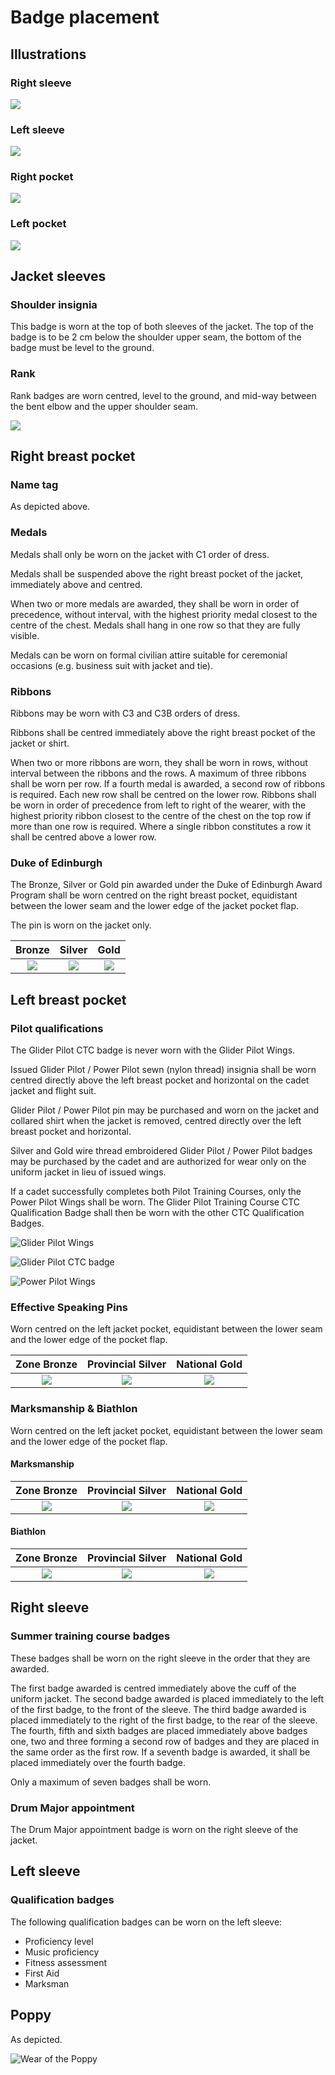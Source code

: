 # Badge placement

## **Illustrations**

### **Right sleeve**

![](../../.gitbook/assets/image.png)

### **Left sleeve**

![](../../.gitbook/assets/image%20%281%29.png)

### **Right pocket**

![](../../.gitbook/assets/image%20%282%29.png)

### **Left pocket**

![](https://lh4.googleusercontent.com/s-1Nyc2TN01XYH7O0091XAqZjm3Y5QxABc4WCBsI45muQRiDxxFKzVprGDceMfBgv_okTn9D4Mgi2O0f_AsEje5ejdkWKQdCdE0PBHwtKGBIDXJ2HIljTipYoEd_tO12Tp1yVAlB)

## Jacket sleeves

### Shoulder insignia

This badge is worn at the top of both sleeves of the jacket. The top of the badge is to be 2 cm below the shoulder upper seam, the bottom of the badge must be level to the ground.

### Rank

Rank badges are worn centred, level to the ground, and mid-way between the bent elbow and the upper shoulder seam.

![](https://lh3.googleusercontent.com/P7FXwU0-zybxPoZxgk4l4uZKK5HEzRpwdgTOTDAU-SDk1DyzzySqwF-y5BvGRwWwtHozDU16Ly2ei0mkfYMIXZ1btIR7AQ3CSNe49HzeXc6pSqyrpUy8-k_8pAwo1_GewXuMT53b)

## Right breast pocket

### Name tag

As depicted above.

### Medals

Medals shall only be worn on the jacket with C1 order of dress.

Medals shall be suspended above the right breast pocket of the jacket, immediately above and centred.

When two or more medals are awarded, they shall be worn in order of precedence, without interval, with the highest priority medal closest to the centre of the chest. Medals shall hang in one row so that they are fully visible.

Medals can be worn on formal civilian attire suitable for ceremonial occasions \(e.g. business suit with jacket and tie\).

### Ribbons

Ribbons may be worn with C3 and C3B orders of dress.

Ribbons shall be centred immediately above the right breast pocket of the jacket or shirt.

When two or more ribbons are worn, they shall be worn in rows, without interval between the ribbons and the rows. A maximum of three ribbons shall be worn per row. If a fourth medal is awarded, a second row of ribbons is required. Each new row shall be centred on the lower row. Ribbons shall be worn in order of precedence from left to right of the wearer, with the highest priority ribbon closest to the centre of the chest on the top row if more than one row is required. Where a single ribbon constitutes a row it shall be centred above a lower row.

### Duke of Edinburgh

The Bronze, Silver or Gold pin awarded under the Duke of Edinburgh Award Program shall be worn centred on the right breast pocket, equidistant between the lower seam and the lower edge of the jacket pocket flap.

The pin is worn on the jacket only.

| Bronze | Silver | Gold |
| :---: | :---: | :---: |
| ![](https://lh4.googleusercontent.com/xjfDlykUFWWzIjWFjR0MWcmc2RPPNki1UGCkAKHYQA7Z-J43asn882Ovdz-QL8AyqMYbwiRjMEG8wSIZwtlU_j0h8EnZ1kkhIHOQEaRhgoT11m_sZ2WxWptvJ0dX7hUSts1BqVV9) | ![](https://lh4.googleusercontent.com/AxVzoODZNpHsz8Ii6YrIrlRhVdyESAcf6-tDgYR4avCyYFmObmjvkEfyA8J6IHKlBtlxw0gfrKEp4mS-puBlg81mMLXlX0G_Zpvh_JL_MJj4vlQJpJuIaZWlgXN7QNZexKP8yQRr) | ![](https://lh5.googleusercontent.com/KM3ehBiG0QKnGCp1B7M3-zqfIGE3vuzz5bLZr33d374JgrFOREDZQA1AibyaPISA7DU2E0nyki1S36QDWiSw_QLhJwDimHvf5WFlADUZ-pZk9tg2Htzn-agN-GUMb22Yv4NCHI6u) |

## Left breast pocket

### Pilot qualifications

The Glider Pilot CTC badge is never worn with the Glider Pilot Wings.

Issued Glider Pilot / Power Pilot sewn \(nylon thread\) insignia shall be worn centred directly above the left breast pocket and horizontal on the cadet jacket and flight suit.

Glider Pilot / Power Pilot pin may be purchased and worn on the jacket and collared shirt when the jacket is removed, centred directly over the left breast pocket and horizontal.

Silver and Gold wire thread embroidered Glider Pilot / Power Pilot badges may be purchased by the cadet and are authorized for wear only on the uniform jacket in lieu of issued wings.

If a cadet successfully completes both Pilot Training Courses, only the Power Pilot Wings shall be worn. The Glider Pilot Training Course CTC Qualification Badge shall then be worn with the other CTC Qualification Badges.

![Glider Pilot Wings](https://lh5.googleusercontent.com/Z_LsaGWPl44anZk0dHeIpb5OQysEO_BdZnl-iKh3AXwZ14shPYFtU8dbGmFbzCcd80Ua5ta_biSwMLRGU9kpbJmNkTil2tu0YorbdN8bJVZUwNJnnIC4U7Go4fqshfkq6xp07V5u)

![Glider Pilot CTC badge](https://lh3.googleusercontent.com/tScyQNgWA3llnoNHSATAyZQUjUbhhXtzPQOC7IHoasCbmzeKeswSSlZDUE0pPliZ1cEAe4UwliRJtY9Ogcb7Zvzm6lnAXRilCWishYc2zGGD3cbjYkJ7ntCGQ1uxmvxnTWUN9qN9)

![Power Pilot Wings](https://lh6.googleusercontent.com/x1_tZ4URRgyBOrf1be7gWziGtclcB2lP8JBf7lZ2HA5VZtBHGRGVicoZa78LrmHs3TmELj1KKaDLUEDxZcz7OSi2YlkbBS_i_3OsxpoIVEnrcxlkxwgiclx6ussjAr-5xFG0_Jvx)

### Effective Speaking Pins

Worn centred on the left jacket pocket, equidistant between the lower seam and the lower edge of the pocket flap.

| Zone Bronze | Provincial Silver | National Gold |
| :---: | :---: | :---: |
| ![](https://lh4.googleusercontent.com/_AoFcza_zmaAOCUqv12skh01Ul0Q5qWqk7i2tfRSeLqUzxx58tqWJ3uUBflUkSSIDjFOSK5dGeY46CDb42wCIWwc89YCAVxvVXNLbNglhFFx9Ahorq_omPYxecZiyUKeAIEk2LOi) | ![](https://lh3.googleusercontent.com/7Pq30yYw5wikfwniNJK_clL1VBk_5DfzGxCCu-W5P1ympP-H152UheVWEI6u2Bg8l5l3x3V52yadbLxzeizN_rxqPLRQc1j6_ua0y8JyvmgnqjjsMXkm6u14LHMW2fNpTFoiVVOp) | ![](https://lh4.googleusercontent.com/H5CdRRZsee-rBuCniu-QdCKU6nugSemZ13zEJZxnrHNfvSESQE3bZRm-GRKotNzd5BvB6A3Y5qnXep7YYIT65sBj8vUCtu9ImZvmjmRIlh4JezZWAMT281gUHJTExBgIzNRCXnwH) |

### Marksmanship & Biathlon

Worn centred on the left jacket pocket, equidistant between the lower seam and the lower edge of the pocket flap.

#### Marksmanship

| Zone Bronze | Provincial Silver | National Gold |
| :---: | :---: | :---: |
| ![](https://lh4.googleusercontent.com/w0ADMEYpbheU6Sd9MH2mAljOSCa-yUisQy9qhfvuKgv02wPsl4T53bTY8gSHwO1PoKTA_XW9_jG3Zhkrx_-ctyR2AHfzX-aIStdBAlexy5eMa9sZ3bIHhL2z3hiEtcCoUgecXw4C) | ![](https://lh4.googleusercontent.com/MrlinwaPSRF9_7HphQ3p24G4YyzM6FolCLPbNYvz1gg3vbCY4-ZY72kr8T9MDyDYQgB3wc_Voig89_5rpPWvmP4EYwtDLHRRU92tdmDA8U1DSD3kCvDmZb_aUEjsgV_Lhc5fp_Jq) | ![](https://lh6.googleusercontent.com/CKDyTVoWW2Pcnu5xgpdeEPr_ODpfS4xHgTuUgqzs5kq4yUXXPEfKGX6G8rC1Dw3LhOVMXmE7dnZmDoE6VsTQp7yQPlYDxc9h02vER8sDP-OPGuimHBJhPJlo6uZTo6Z4d764X7gk) |

#### **Biathlon**

| **Zone Bronze** | **Provincial Silver** | **National Gold** |
| :---: | :---: | :---: |
| ![](https://lh3.googleusercontent.com/yJV3n0jWLf-4du_pBxoQDOi3snLWbn3Yzd2uVtTppIIYNQMYJQSj9i-KcbgqOcdljAOzKF7Ktm_Aulm3TUiHtnPE0pQ6I2BZXWpasg5gz4FB874_PbHZAzd1BTC42Mmpq4yCfiIB) | ![](https://lh5.googleusercontent.com/RFTwMbCoNCGSETbsotS3lZFUagI105CdIDES5Vl17yNCnlsyrIEStMw11tsIcgijOKFTsghWlMl3qlOrSRJlqisxtOn5PMq3LCVAO7auyc_X9pdq0_psR_Hdp36a-XmkmH6IVBHh) | ![](https://lh6.googleusercontent.com/pDMwX5PwO1-Q32ntIqSuRQ3wwm_J7ThVbYwEMWI-2qC1_pIV76-ppEIAuJKw6hpseQKzDvi0Fwf0TQpdTQe_KTGeBs1DatRAM-W_ERKMOSFBjMzU_hFgCIbFgaFLwbgAmBC-eIdn) |

## Right sleeve

### Summer training course badges

These badges shall be worn on the right sleeve in the order that they are awarded.

The first badge awarded is centred immediately above the cuff of the uniform jacket. The second badge awarded is placed immediately to the left of the first badge, to the front of the sleeve. The third badge awarded is placed immediately to the right of the first badge, to the rear of the sleeve. The fourth, fifth and sixth badges are placed immediately above badges one, two and three forming a second row of badges and they are placed in the same order as the first row. If a seventh badge is awarded, it shall be placed immediately over the fourth badge.

Only a maximum of seven badges shall be worn.

### Drum Major appointment

The Drum Major appointment badge is worn on the right sleeve of the jacket.

## Left sleeve

### Qualification badges

The following qualification badges can be worn on the left sleeve:

* Proficiency level
* Music proficiency
* Fitness assessment
* First Aid
* Marksman

## Poppy

As depicted.

![Wear of the Poppy](https://lh3.googleusercontent.com/G8k6fSP28nfUpuhV7O3OFXZ7MirvXnwzh5WYMT81p_EYakuqC7nTDlNtMdjtzGqA1--pC71RVDJrDYUsfDdS3qBk_vw8KbbAu1_c6Vy-jZwdzl3bG5pDFUPNKR2JjpcPIwtZQL-4)

